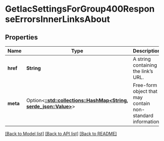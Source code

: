 # GetIacSettingsForGroup400ResponseErrorsInnerLinksAbout

## Properties

Name | Type | Description | Notes
------------ | ------------- | ------------- | -------------
**href** | **String** | A string containing the link’s URL. | 
**meta** | Option<[**::std::collections::HashMap<String, serde_json::Value>**](serde_json::Value.md)> | Free-form object that may contain non-standard information. | [optional]

[[Back to Model list]](../README.md#documentation-for-models) [[Back to API list]](../README.md#documentation-for-api-endpoints) [[Back to README]](../README.md)


